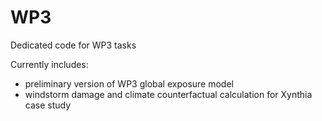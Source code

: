 # WP3
Dedicated code for WP3 tasks

Currently includes:
- preliminary version of WP3 global exposure model
- windstorm damage and climate counterfactual calculation for Xynthia case study

